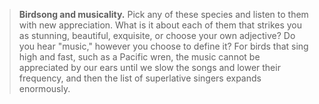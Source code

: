 > **Birdsong and musicality.** Pick any of these species and listen to
> them with new appreciation. What is it about each of them that strikes
> you as stunning, beautiful, exquisite, or choose your own adjective?
> Do you hear "music," however you choose to define it? For birds that
> sing high and fast, such as a Pacific wren, the music cannot be
> appreciated by our ears until we slow the songs and lower their
> frequency, and then the list of superlative singers expands
> enormously.
